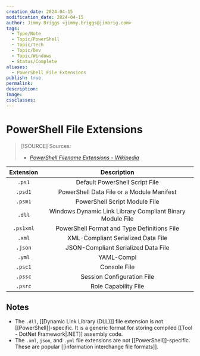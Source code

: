 ```yaml
---
creation_date: 2024-04-15
modification_date: 2024-04-15
author: Jimmy Briggs <jimmy.briggs@jimbrig.com>
tags:
  - Type/Note
  - Topic/PowerShell
  - Topic/Tech
  - Topic/Dev
  - Topic/Windows
  - Status/Complete
aliases:
  - PowerShell File Extensions
publish: true
permalink:
description:
image:
cssclasses:
---
```


# PowerShell File Extensions

> [!SOURCE] Sources:
> - *[PowerShell Filename Extensions - Wikipedia](https://en.wikipedia.org/wiki/PowerShell#Filename_extensions)*

| Extension |                        Description                        |
|:---------:|:---------------------------------------------------------:|
|  `.ps1`   |              Default PowerShell Script File               |
|  `.psd1`  |         PowerShell Data File or a Module Manifest         |
|  `.psm1`  |               PowerShell Script Module File               |
|  `.dll`   | Windows Dynamic Link Library Compliant Binary Module File |
| `.ps1xml` |        PowerShell Format and Type Definitions File        |
|  `.xml`   |            XML-Compliant Serialized Data File             |
|  `.json`  |            JSON-Compliant Serialized Data File            |
| `.yml`    | YAML-Compl                                                           |
`.psc1`  |                       Console File                        |
|  `.pssc`  |                Session Configuration File                 |
|  `.psrc`  |                   Role Capability File                    |

## Notes

- The `.dll`, [[Dynamic Link Library (DLL)]] file extension is not [[PowerShell]]-specific. It is a generic format for storing compiled [[Tool - DotNet Framework|.NET]] assembly code.
- The `.xml`, `json`, and `.yml` file extensions are not [[PowerShell]]-specific. These are popular [[information interchange file formats]].